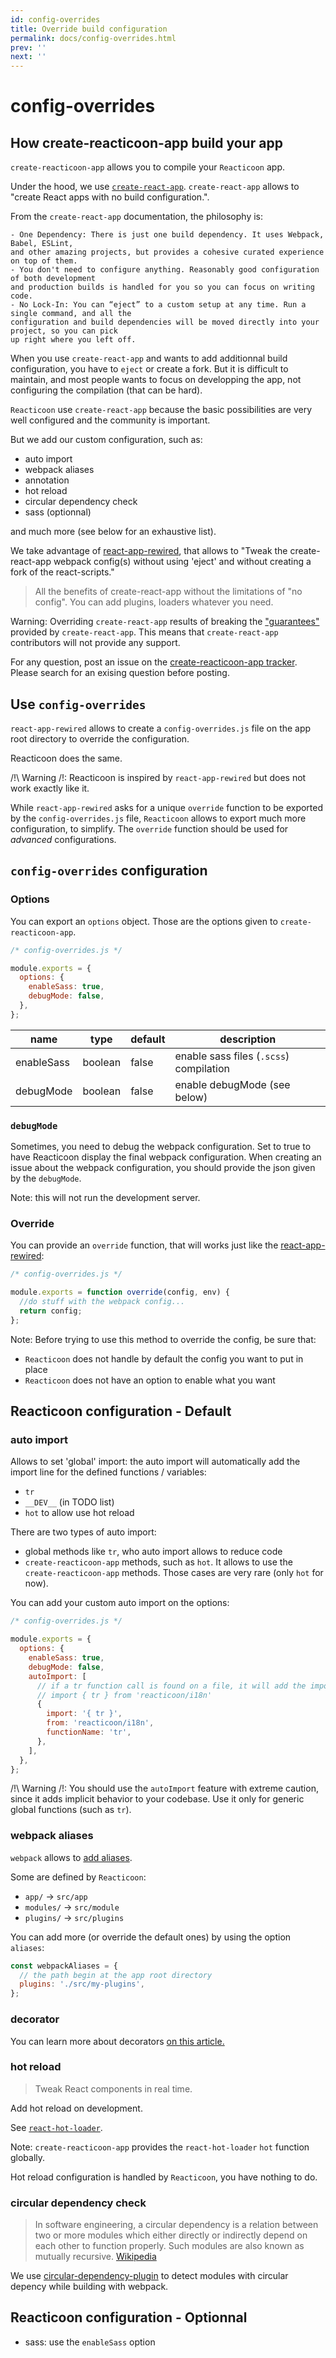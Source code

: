 ```yaml
---
id: config-overrides
title: Override build configuration
permalink: docs/config-overrides.html
prev: ''
next: ''
---
```


# config-overrides

## How create-reacticoon-app build your app

`create-reacticoon-app` allows you to compile your `Reacticoon` app.

Under the hood, we use [`create-react-app`](https://github.com/facebook/create-react-app).
`create-react-app` allows to "create React apps with no build configuration.".

From the `create-react-app` documentation, the philosophy is:

```text
- One Dependency: There is just one build dependency. It uses Webpack, Babel, ESLint,
and other amazing projects, but provides a cohesive curated experience on top of them.
- You don't need to configure anything. Reasonably good configuration of both development
and production builds is handled for you so you can focus on writing code.
- No Lock-In: You can “eject” to a custom setup at any time. Run a single command, and all the
configuration and build dependencies will be moved directly into your project, so you can pick
up right where you left off.
```

When you use `create-react-app` and wants to add additionnal build configuration, you have to
`eject` or create a fork.
But it is difficult to maintain, and most people wants to focus on developping the app, not
configuring the compilation (that can be hard).

`Reacticoon` use `create-react-app` because the basic possibilities are very well configured
and the community is important.

But we add our custom configuration, such as:

- auto import
- webpack aliases
- annotation
- hot reload
- circular dependency check
- sass (optionnal)

and much more (see below for an exhaustive list).

We take advantage of [react-app-rewired](https://github.com/timarney/react-app-rewired), that
allows to "Tweak the create-react-app webpack config(s) without using 'eject' and without
creating a fork of the react-scripts."

> All the benefits of create-react-app without the limitations of "no config".
> You can add plugins, loaders whatever you need.

Warning:
Overriding `create-react-app` results of breaking the ["guarantees"](https://github.com/facebook/create-react-app/issues/99#issuecomment-234657710)
provided by `create-react-app`.
This means that `create-react-app` contributors will not provide any support.

For any question, post an issue on the [create-reacticoon-app tracker](https://github.com/reacticoon/create-reacticoon-app/issues).
Please search for an exising question before posting.

## Use `config-overrides`

`react-app-rewired` allows to create a `config-overrides.js` file on the app root directory
to override the configuration.

Reacticoon does the same.

/!\ Warning /!\: Reacticoon is inspired by `react-app-rewired` but does not work
exactly like it.

While `react-app-rewired` asks for a unique `override` function to be exported by the `config-overrides.js`
file, `Reacticoon` allows to export much more configuration, to simplify.
The `override` function should be used for _advanced_ configurations.

## `config-overrides` configuration

### Options

You can export an `options` object. Those are the options given to `create-reacticoon-app`.

```javascript
/* config-overrides.js */

module.exports = {
  options: {
    enableSass: true,
    debugMode: false,
  },
};
```

| name       | type    | default | description                             |
| ---------- | ------- | ------- | --------------------------------------- |
| enableSass | boolean | false   | enable sass files (`.scss`) compilation |
| debugMode  | boolean | false   | enable debugMode (see below)            |

### `debugMode`

Sometimes, you need to debug the webpack configuration. Set to true to have Reacticoon display
the final webpack configuration.
When creating an issue about the webpack configuration, you should provide the json given by
the `debugMode`.

Note: this will not run the development server.

### Override

You can provide an `override` function, that will works just like the
[react-app-rewired](https://github.com/timarney/react-app-rewired):

```javascript
/* config-overrides.js */

module.exports = function override(config, env) {
  //do stuff with the webpack config...
  return config;
};
```

Note: Before trying to use this method to override the config, be sure that:

- `Reacticoon` does not handle by default the config you want to put in place
- `Reacticoon` does not have an option to enable what you want

## Reacticoon configuration - Default

### auto import

Allows to set 'global' import: the auto import will automatically add the import
line for the defined functions / variables:

- `tr`
- `__DEV__` (in TODO list)
- `hot` to allow use hot reload

There are two types of auto import:

- global methods like `tr`, who auto import allows to reduce code
- `create-reacticoon-app` methods, such as `hot`. It allows to use the `create-reacticoon-app` methods. Those cases are very rare (only `hot` for now).

You can add your custom auto import on the options:

```javascript
/* config-overrides.js */

module.exports = {
  options: {
    enableSass: true,
    debugMode: false,
    autoImport: [
      // if a tr function call is found on a file, it will add the import like
      // import { tr } from 'reacticoon/i18n'
      {
        import: '{ tr }',
        from: 'reacticoon/i18n',
        functionName: 'tr',
      },
    ],
  },
};
```

/!\ Warning /!\: You should use the `autoImport` feature with extreme caution, since it adds implicit behavior to your codebase.
Use it only for generic global functions (such as `tr`).

### webpack aliases

`webpack` allows to [add aliases](https://webpack.js.org/configuration/resolve/#resolve-alias).

Some are defined by `Reacticoon`:

- `app/` -> `src/app`
- `modules/` -> `src/module`
- `plugins/` -> `src/plugins`

You can add more (or override the default ones) by using the option `aliases`:

```javascript
const webpackAliases = {
  // the path begin at the app root directory
  plugins: './src/my-plugins',
};
```

### decorator

You can learn more about decorators [on this article.](https://medium.com/google-developers/exploring-es7-decorators-76ecb65fb841)

### hot reload

> Tweak React components in real time.

Add hot reload on development.

See [`react-hot-loader`](https://github.com/gaearon/react-hot-loader).

Note: `create-reacticoon-app` provides the `react-hot-loader` `hot` function
globally.

Hot reload configuration is handled by `Reacticoon`, you have nothing to do.

### circular dependency check

> In software engineering, a circular dependency is a relation between two or more modules which either directly or
> indirectly depend on each other to function properly. Such modules are also known as mutually recursive.
> [Wikipedia](https://en.wikipedia.org/wiki/Circular_dependency)

We use [circular-dependency-plugin](https://github.com/aackerman/circular-dependency-plugin) to detect modules with circular
depency while building with webpack.

## Reacticoon configuration - Optionnal

- sass: use the `enableSass` option
